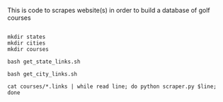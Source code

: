 
This is code to scrapes website(s) in order to build a database of golf courses


```

mkdir states
mkdir cities
mkdir courses

bash get_state_links.sh

bash get_city_links.sh

cat courses/*.links | while read line; do python scraper.py $line; done
```
